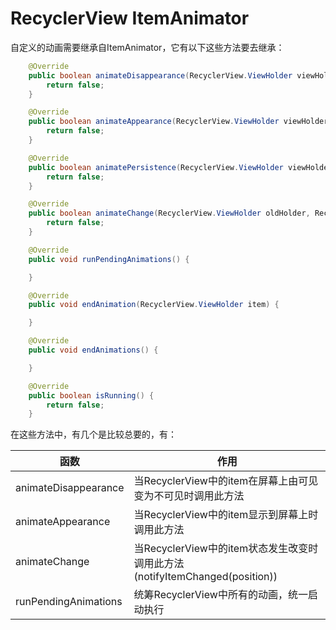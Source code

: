 # RecyclerView ItemAnimator
自定义的动画需要继承自ItemAnimator，它有以下这些方法要去继承：

``` java
    @Override
    public boolean animateDisappearance(RecyclerView.ViewHolder viewHolder, ItemHolderInfo preLayoutInfo, ItemHolderInfo postLayoutInfo) {
        return false;
    }

    @Override
    public boolean animateAppearance(RecyclerView.ViewHolder viewHolder, ItemHolderInfo preLayoutInfo, ItemHolderInfo postLayoutInfo) {
        return false;
    }

    @Override
    public boolean animatePersistence(RecyclerView.ViewHolder viewHolder, ItemHolderInfo preLayoutInfo, ItemHolderInfo postLayoutInfo) {
        return false;
    }

    @Override
    public boolean animateChange(RecyclerView.ViewHolder oldHolder, RecyclerView.ViewHolder newHolder, ItemHolderInfo preLayoutInfo, ItemHolderInfo postLayoutInfo) {
        return false;
    }

    @Override
    public void runPendingAnimations() {

    }

    @Override
    public void endAnimation(RecyclerView.ViewHolder item) {

    }

    @Override
    public void endAnimations() {

    }

    @Override
    public boolean isRunning() {
        return false;
    }
```
在这些方法中，有几个是比较总要的，有：

|函数|作用|
|-----|-----|
|animateDisappearance|当RecyclerView中的item在屏幕上由可见变为不可见时调用此方法|
|animateAppearance|当RecyclerView中的item显示到屏幕上时调用此方法|
|animateChange|当RecyclerView中的item状态发生改变时调用此方法(notifyItemChanged(position))|
|runPendingAnimations|统筹RecyclerView中所有的动画，统一启动执行|

